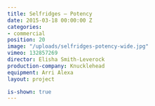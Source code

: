 ```yaml
---
title: Selfridges — Potency
date: 2015-03-18 00:00:00 Z
categories:
- commercial
position: 20
image: "/uploads/selfridges-potency-wide.jpg"
vimeo: 132857269
director: Elisha Smith-Leverock
production-company: Knucklehead
equipment: Arri Alexa
layout: project

is-shown: true
---
```


